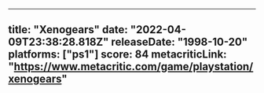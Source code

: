 
---
title: "Xenogears"
date: "2022-04-09T23:38:28.818Z"
releaseDate: "1998-10-20"
platforms: ["ps1"]
score: 84
metacriticLink: "https://www.metacritic.com/game/playstation/xenogears"
---
